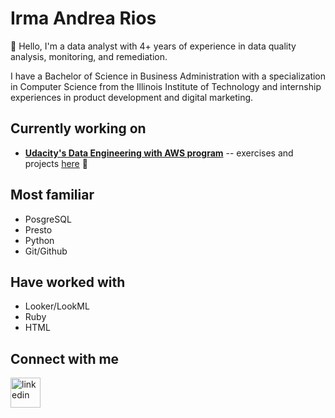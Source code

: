 # **Irma Andrea Rios**
👋 Hello, I'm a data analyst with 4+ years of experience in data quality analysis, monitoring, and remediation. 

I have a Bachelor of Science in Business Administration with a specialization in Computer Science from the Illinois Institute of Technology and internship experiences in product development and digital marketing.

## Currently working on
- [**Udacity's Data Engineering with AWS program**](https://www.udacity.com/course/data-engineer-nanodegree--nd027) -- exercises and projects [here](https://github.com/irmaarios/Udacity-Data-Engineering-with-AWS) 🙂

## Most familiar 
- PosgreSQL
- Presto
- Python
- Git/Github

## Have worked with
- Looker/LookML
- Ruby
- HTML

## Connect with me
<span>
  <a href="https://www.linkedin.com/in/irmaarios/">
    <img src="https://api.iconify.design/skill-icons:linkedin.svg" alt="linkedin" width=48 height=48>
  </a>
</span>

